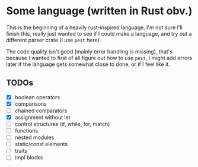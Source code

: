 # Some language (written in Rust obv.)

This is the beginning of a heavily rust-inspired language. I'm not sure I'll finish this, really just wanted to see if I could make a language, and try out a different parser crate (I use `pest` here).

The code quality isn't good (mainly error handling is missing), that's because I wanted to first of all figure out how to use `pest`, I might add errors later if the language gets somewhat close to done, or if I feel like it.

## TODOs

 - [x] boolean operators
 - [x] comparisons
 - [ ] chained comparators
 - [x] assignment without let
 - [ ] control structures (if, while, for, match)
 - [ ] functions
 - [ ] nested modules
 - [ ] static/const elements
 - [ ] traits
 - [ ] impl blocks